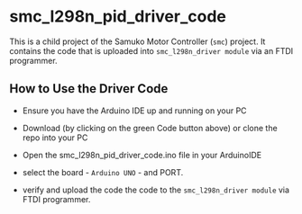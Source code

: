 # smc_l298n_pid_driver_code
This is a child project of the Samuko Motor Controller (`smc`) project. It contains the code that is uploaded into `smc_l298n_driver module` via an FTDI programmer.


## How to Use the Driver Code
- Ensure you have the Arduino IDE up and running on your PC

- Download (by clicking on the green Code button above) or clone the repo into your PC

- Open the smc_l298n_pid_driver_code.ino file in your ArduinoIDE

- select the board - `Arduino UNO` - and PORT. 

- verify and upload the code the code to the `smc_l298n_driver module` via FTDI programmer.
